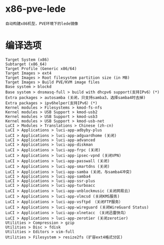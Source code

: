 # x86-pve-lede
    自动构建x86机型，PVE环境下的lede镜像

# 编译选项
    Target System (x86)
    Subtarget (x86_64)
    Target Profile (Generic x86/64)
    Target Images > ext4
    Target Images > Root filesystem partition size (in MB)
    Target Images > Build PVE/KVM image files
    Base system > blockd 	
    Base system > dnsmasq-full > build with dhcpv6 support(支持IPv6）(*)
    Extra packages > autosamba (关闭，只支持samba3，选择samba4时去掉)
    Extra packages > ipv6helper(支持IPv6）(*)
    Kernel modules > Filesystems > kmod-fs-nfs
    Kernel modules > USB Support > kmod-usb2
    Kernel modules > USB Support > kmod-usb3
    Kernel modules > USB Support > kmod-usb-net
    LuCI > Modules > Translations > Chinese (zh-cn)
    LuCI > Applications > luci-app-adbyby-plus
    LuCI > Applications > luci-app-adguardhome (关闭)
    LuCI > Applications > luci-app-advanced
    LuCI > Applications > luci-app-diskman
    LuCI > Applications > luci-app-frpc (关闭)
    LuCI > Applications > luci-app-ipsec-vpnd (关闭VPN)
    LuCI > Applications > luci-app-passwall (关闭)
    LuCI > Applications > luci-app-smartdns (关闭)
    LuCI > Applications > luci-app-samba (关闭，与samba4冲突)
    LuCI > Applications > luci-app-samba4
    LuCI > Applications > luci-app-ssr-plus
    LuCI > Applications > luci-app-turboacc
    LuCI > Applications > luci-app-unblockmusic (关闭网易云)
    LuCI > Applications > luci-app-vlmcsd (关闭KMS服务)
    LuCI > Applications > luci-app-vsftpd （关闭FTP服务）
    LuCI > Applications > luci-app-wireguard (关闭WireGuard Status)
    LuCI > Applications > luci-app-xlnetacc （关闭迅雷快鸟）
    LuCI > Applications > luci-app-zerotier (关闭zerotier)
    Utilities > Compression > gzip  
    Utilities > Disc > fdisk
    Utilities > Editors > vim-full
    Utilities > Filesystem > resize2fs (扩容ext4格式分区)